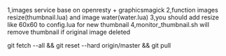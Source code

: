 1,images service  base on  openresty + graphicsmagick 
2,function  images resize(thumbnail.lua)  and  image water(water.lua)
3,you should add resize like 60x60 to config.lua  for new thumbnail 
4,monitor_thumbnail.sh  will remove thumbnail  if original image deleted



git fetch --all && git reset --hard origin/master && git pull